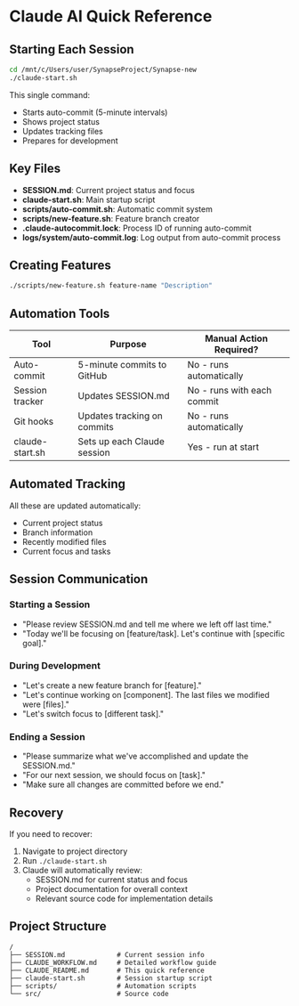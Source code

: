 # Claude AI Quick Reference

## Starting Each Session

```bash
cd /mnt/c/Users/user/SynapseProject/Synapse-new
./claude-start.sh
```

This single command:
- Starts auto-commit (5-minute intervals)
- Shows project status 
- Updates tracking files
- Prepares for development

## Key Files

- **SESSION.md**: Current project status and focus
- **claude-start.sh**: Main startup script
- **scripts/auto-commit.sh**: Automatic commit system
- **scripts/new-feature.sh**: Feature branch creator
- **.claude-autocommit.lock**: Process ID of running auto-commit
- **logs/system/auto-commit.log**: Log output from auto-commit process

## Creating Features

```bash
./scripts/new-feature.sh feature-name "Description"
```

## Automation Tools

| Tool | Purpose | Manual Action Required? |
|------|---------|------------------------|
| Auto-commit | 5-minute commits to GitHub | No - runs automatically |
| Session tracker | Updates SESSION.md | No - runs with each commit |
| Git hooks | Updates tracking on commits | No - runs automatically |
| claude-start.sh | Sets up each Claude session | Yes - run at start |

## Automated Tracking

All these are updated automatically:
- Current project status 
- Branch information
- Recently modified files
- Current focus and tasks

## Session Communication

### Starting a Session
- "Please review SESSION.md and tell me where we left off last time."
- "Today we'll be focusing on [feature/task]. Let's continue with [specific goal]."

### During Development
- "Let's create a new feature branch for [feature]."
- "Let's continue working on [component]. The last files we modified were [files]."
- "Let's switch focus to [different task]."

### Ending a Session
- "Please summarize what we've accomplished and update the SESSION.md."
- "For our next session, we should focus on [task]."
- "Make sure all changes are committed before we end."

## Recovery

If you need to recover:
1. Navigate to project directory
2. Run `./claude-start.sh`
3. Claude will automatically review:
   - SESSION.md for current status and focus
   - Project documentation for overall context
   - Relevant source code for implementation details

## Project Structure

```
/
├── SESSION.md             # Current session info
├── CLAUDE_WORKFLOW.md     # Detailed workflow guide
├── CLAUDE_README.md       # This quick reference
├── claude-start.sh        # Session startup script
├── scripts/               # Automation scripts
└── src/                   # Source code
```